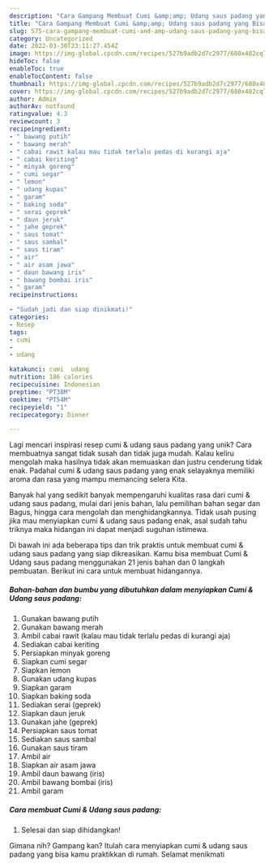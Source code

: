 ```yaml
---
description: "Cara Gampang Membuat Cumi &amp;amp; Udang saus padang yang Bisa Manjain Lidah"
title: "Cara Gampang Membuat Cumi &amp;amp; Udang saus padang yang Bisa Manjain Lidah"
slug: 575-cara-gampang-membuat-cumi-and-amp-udang-saus-padang-yang-bisa-manjain-lidah
category: Uncategorized
date: 2022-03-30T23:11:27.454Z
image: https://img-global.cpcdn.com/recipes/527b9adb2d7c2977/680x482cq70/cumi-udang-saus-padang-foto-resep-utama.jpg
hideToc: false
enableToc: true
enableTocContent: false
thumbnail: https://img-global.cpcdn.com/recipes/527b9adb2d7c2977/680x482cq70/cumi-udang-saus-padang-foto-resep-utama.jpg
cover: https://img-global.cpcdn.com/recipes/527b9adb2d7c2977/680x482cq70/cumi-udang-saus-padang-foto-resep-utama.jpg
author: Admin
authorAv: notfound
ratingvalue: 4.3
reviewcount: 3
recipeingredient:
- " bawang putih"
- " bawang merah"
- " cabai rawit kalau mau tidak terlalu pedas di kurangi aja"
- " cabai keriting"
- " minyak goreng"
- " cumi segar"
- " lemon"
- " udang kupas"
- " garam"
- " baking soda"
- " serai geprek"
- " daun jeruk"
- " jahe geprek"
- " saus tomat"
- " saus sambal"
- " saus tiram"
- " air"
- " air asam jawa"
- " daun bawang iris"
- " bawang bombai iris"
- " garam"
recipeinstructions:

- "Sudah jadi dan siap dinikmati!"
categories:
- Resep
tags:
- cumi
- 
- udang

katakunci: cumi  udang 
nutrition: 186 calories
recipecuisine: Indonesian
preptime: "PT38M"
cooktime: "PT54M"
recipeyield: "1"
recipecategory: Dinner

---
```





Lagi mencari inspirasi resep cumi &amp; udang saus padang yang unik? Cara membuatnya sangat tidak susah dan tidak juga mudah. Kalau keliru mengolah maka hasilnya tidak akan memuaskan dan justru cenderung tidak enak. Padahal cumi &amp; udang saus padang yang enak selayaknya memiliki aroma dan rasa yang mampu memancing selera Kita.





Banyak hal yang sedikit banyak mempengaruhi kualitas rasa dari cumi &amp; udang saus padang, mulai dari jenis bahan, lalu pemilihan bahan segar dan Bagus, hingga cara mengolah dan menghidangkannya. Tidak usah pusing jika mau menyiapkan cumi &amp; udang saus padang enak,      asal sudah tahu triknya maka hidangan ini dapat menjadi suguhan istimewa.





















Di bawah ini ada beberapa tips dan trik praktis untuk membuat cumi &amp; udang saus padang yang siap dikreasikan. Kamu bisa membuat Cumi &amp; Udang saus padang menggunakan 21 jenis bahan dan 0 langkah pembuatan. Berikut ini cara untuk membuat hidangannya.

<!--inarticleads1-->

##### Bahan-bahan dan bumbu yang dibutuhkan dalam menyiapkan Cumi &amp; Udang saus padang:

1. Gunakan  bawang putih
1. Gunakan  bawang merah
1. Ambil  cabai rawit (kalau mau tidak terlalu pedas di kurangi aja)
1. Sediakan  cabai keriting
1. Persiapkan  minyak goreng
1. Siapkan  cumi segar
1. Siapkan  lemon
1. Gunakan  udang kupas
1. Siapkan  garam
1. Siapkan  baking soda
1. Sediakan  serai (geprek)
1. Siapkan  daun jeruk
1. Gunakan  jahe (geprek)
1. Persiapkan  saus tomat
1. Sediakan  saus sambal
1. Gunakan  saus tiram
1. Ambil  air
1. Siapkan  air asam jawa
1. Ambil  daun bawang (iris)
1. Ambil  bawang bombai (iris)
1. Ambil  garam




<!--inarticleads2-->

##### Cara membuat Cumi &amp; Udang saus padang:


1. Selesai dan siap dihidangkan!



Gimana nih? Gampang kan? Itulah cara menyiapkan cumi &amp; udang saus padang yang bisa kamu praktikkan di rumah. Selamat menikmati
